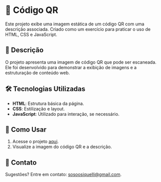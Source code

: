 # 📱 Código QR

Este projeto exibe uma imagem estática de um código QR com uma descrição associada. Criado como um exercício para praticar o uso de HTML, CSS e JavaScript.

## 🌟 Descrição

O projeto apresenta uma imagem de código QR que pode ser escaneada. Ele foi desenvolvido para demonstrar a exibição de imagens e a estruturação de conteúdo web.

## 🛠️ Tecnologias Utilizadas

- **HTML**: Estrutura básica da página.
- **CSS**: Estilização e layout.
- **JavaScript**: Utilizado para interação, se necessário.

## 🚀 Como Usar

1. Acesse o projeto [aqui](https://soraiasiquelli.github.io/codigoqr/).
2. Visualize a imagem do código QR e a descrição.

## 📧 Contato

Sugestões? Entre em contato: [sosoosiquelli@gmail.com](mailto:sosoosiquelli@gmail.com).
